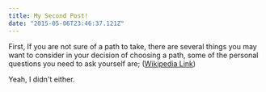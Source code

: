 ```yaml
---
title: My Second Post!
date: "2015-05-06T23:46:37.121Z"
---
```


First, If you are not sure of a path to take, there are several things you may want to consider in your decision of choosing a path, some of the personal questions you need to ask yourself are;
([Wikipedia Link](https://en.wikipedia.org/wiki/Salted_duck_egg))

Yeah, I didn't either.
